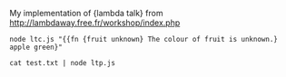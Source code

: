 My implementation of {lambda talk} from http://lambdaway.free.fr/workshop/index.php

`node ltc.js "{{fn {fruit unknown} The colour of fruit is unknown.} apple green}"`

`cat test.txt | node ltp.js`
